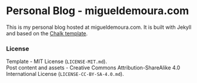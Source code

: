# Personal Blog - migueldemoura.com

This is my personal blog hosted at migueldemoura.com. It is built with Jekyll and based on the [Chalk template].

### License

Template - MIT License (`LICENSE-MIT.md`).  
Post content and assets - Creative Commons Attribution-ShareAlike 4.0 International License (`LICENSE-CC-BY-SA-4.0.md`).

   [Chalk template]: <https://github.com/nielsenramon/chalk>
   [Miguel de Moura]: <https://migueldemoura.com/>